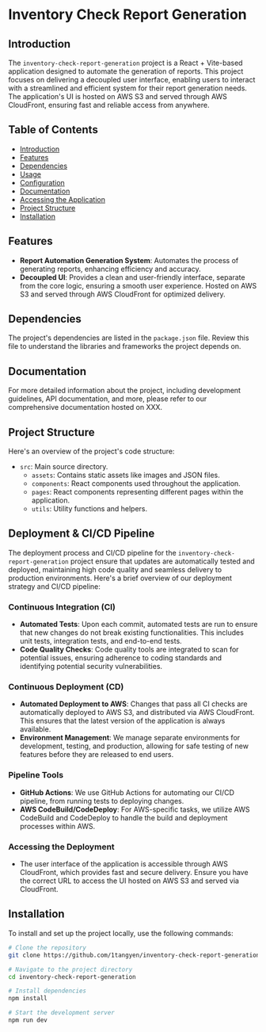 # Inventory Check Report Generation

## Introduction

The `inventory-check-report-generation` project is a React + Vite-based application designed to automate the generation of reports. This project focuses on delivering a decoupled user interface, enabling users to interact with a streamlined and efficient system for their report generation needs. The application's UI is hosted on AWS S3 and served through AWS CloudFront, ensuring fast and reliable access from anywhere.

## Table of Contents

- [Introduction](#introduction)
- [Features](#features)
- [Dependencies](#dependencies)
- [Usage](#usage)
- [Configuration](#configuration)
- [Documentation](#documentation)
- [Accessing the Application](#accessing-the-application)
- [Project Structure](#project-structure)
- [Installation](#installation)

## Features

- **Report Automation Generation System**: Automates the process of generating reports, enhancing efficiency and accuracy.
- **Decoupled UI**: Provides a clean and user-friendly interface, separate from the core logic, ensuring a smooth user experience. Hosted on AWS S3 and served through AWS CloudFront for optimized delivery.

## Dependencies

The project's dependencies are listed in the `package.json` file. Review this file to understand the libraries and frameworks the project depends on.

## Documentation

For more detailed information about the project, including development guidelines, API documentation, and more, please refer to our comprehensive documentation hosted on XXX.

## Project Structure

Here's an overview of the project's code structure:

- `src`: Main source directory.
  - `assets`: Contains static assets like images and JSON files.
  - `components`: React components used throughout the application.
  - `pages`: React components representing different pages within the application.
  - `utils`: Utility functions and helpers.



## Deployment & CI/CD Pipeline

The deployment process and CI/CD pipeline for the `inventory-check-report-generation` project ensure that updates are automatically tested and deployed, maintaining high code quality and seamless delivery to production environments. Here's a brief overview of our deployment strategy and CI/CD pipeline:

### Continuous Integration (CI)

- **Automated Tests**: Upon each commit, automated tests are run to ensure that new changes do not break existing functionalities. This includes unit tests, integration tests, and end-to-end tests.
- **Code Quality Checks**: Code quality tools are integrated to scan for potential issues, ensuring adherence to coding standards and identifying potential security vulnerabilities.

### Continuous Deployment (CD)

- **Automated Deployment to AWS**: Changes that pass all CI checks are automatically deployed to AWS S3, and distributed via AWS CloudFront. This ensures that the latest version of the application is always available.
- **Environment Management**: We manage separate environments for development, testing, and production, allowing for safe testing of new features before they are released to end users.

### Pipeline Tools

- **GitHub Actions**: We use GitHub Actions for automating our CI/CD pipeline, from running tests to deploying changes.
- **AWS CodeBuild/CodeDeploy**: For AWS-specific tasks, we utilize AWS CodeBuild and CodeDeploy to handle the build and deployment processes within AWS.

### Accessing the Deployment

- The user interface of the application is accessible through AWS CloudFront, which provides fast and secure delivery. Ensure you have the correct URL to access the UI hosted on AWS S3 and served via CloudFront.

## Installation
To install and set up the project locally, use the following commands:

```bash
# Clone the repository
git clone https://github.com/1tangyen/inventory-check-report-generation.git

# Navigate to the project directory
cd inventory-check-report-generation

# Install dependencies
npm install

# Start the development server
npm run dev
